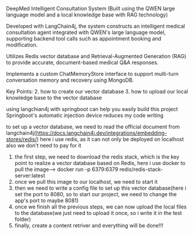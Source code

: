 DeepMed Intelligent Consultation System
(Built using the QWEN large language model and a local knowledge base with RAG technology)

Developed with LangChain4j, the system constructs an intelligent medical consultation agent integrated with QWEN's large language model, supporting backend tool calls such as appointment booking and modification.

Utilizes Redis vector database and Retrieval-Augmented Generation (RAG) to provide accurate, document-based medical Q&A responses.

Implements a custom ChatMemoryStore interface to support multi-turn conversation memory and recovery using MongoDB.


Key Points:
2. how to create our vector database
3. how to upload our local knowledge base to the vector database


using langchian4j with springboot can help you easily build this project 
Springboot's automatic injection device reduces my code writing



to set up a vector database, we need to read the official document from langchain4j(https://docs.langchain4j.dev/integrations/embedding-stores/redis/)
here i use redis, as it can not only be deployed on localhost also we don't need to pay for it

1. the first step, we need to download the redis stack, which is the key point to realize a vector database based on Redis, here i use docker to pull the image--> docker run -p 6379:6379 redis/redis-stack-server:latest
2. once we pull this image to our localhost, we need to start it
3. then we need to write a config file to set up this vector database(here i set the port to 8080, so to start our project, we need to change the app's port to maybe 8081)
4. once we finish all the previous steps, we can now upload the local files to the database(we just need to upload it once, so i write it in the test folder)
5. finally, create a content retriver and everything will be done!!!
